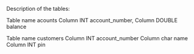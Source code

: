 Description of the tables:

Table name acounts 
Column INT account_number,
Column DOUBLE balance

Table name customers
Column INT account_number
Column char name
Column INT pin
